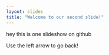 ```yaml
---
layout: slides
title: "Welcome to our second slide!"
---
```

hey this is one slideshow on github

Use the left arrow to go back!
